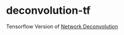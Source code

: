 # deconvolution-tf
Tensorflow Version of [Network Deconvolution](https://github.com/yechengxi/deconvolution)
